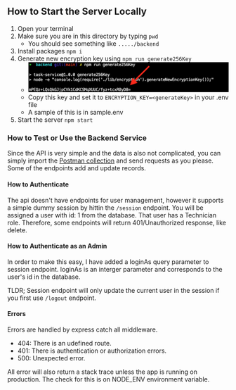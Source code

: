 ## How to Start the Server Locally
1. Open your terminal
2. Make sure you are in this directory by typing `pwd`
   - You should see something like `...../backend`
3. Install packages `npm i`
4. Generate new encryption key using `npm run generate256Key`
   - ![Generated key Screenshot](generatedKey.png)
   - Copy this key and set it to `ENCRYPTION_KEY=<generateKey>` in your .env file
   - A sample of this is in sample.env
5. Start the server `npm start`

### How to Test or Use the Backend Service
Since the API is very simple and the data is also not complicated, you can simply import the [Postman collection](./TasksService.postman_collection.json) and send requests as you please. Some of the endpoints add and update records.

#### How to Authenticate
The api doesn't have endpoints for user management, however it supports a simple dummy session by hittin the `/session` endpoint. You will be assigned a user with id: 1 from the database. That user has a Technician role. Therefore, some endpoints will return 401/Unauthorized response, like delete.

#### How to Authenticate as an Admin
In order to make this easy, I have added a loginAs query parameter to session endpoint. loginAs is an interger parameter and corresponds to the user's id in the database. 

TLDR; Session endpoint will only update the current user in the session if you first use `/logout` endpoint.

#### Errors
Errors are handled by express catch all middleware. 
- 404: There is an udefined route. 
- 401: There is authentication or authorization errors.
- 500: Unexpected error.

All error will also return a stack trace unless the app is running on production. The check for this is on NODE_ENV environment variable.